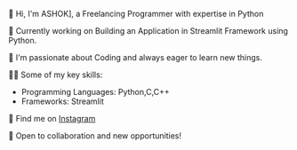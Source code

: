 👋 Hi, I'm ASHOK], a Freelancing Programmer with expertise in Python

🚀 Currently working on Building an Application in Streamlit Framework using Python.

🌱 I'm passionate about Coding and always eager to learn new things.

👨‍💻 Some of my key skills:
   - Programming Languages: Python,C,C++
   - Frameworks: Streamlit

🔗 Find me on [Instagram](https://www.instagram.com/7x_ashok?igsh=OXVvMTJianZzYWV4)

💼 Open to collaboration and new opportunities!
